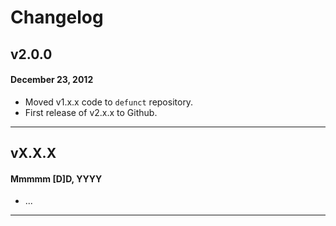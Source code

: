 # Changelog

## v2.0.0
#### December 23, 2012

* Moved v1.x.x code to `defunct` repository.
* First release of v2.x.x to Github.

---

## vX.X.X
#### Mmmmm [D]D, YYYY

* ...

---